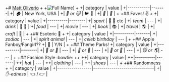 +# [Matt Oliverio](https://github.com/USERNAME)
+
+![Full Name](URL-to-IMAGE)]
+
+| category | value |
+|-----------|-------|
+| _:house:_ | New York, USA |
+| _:dog: or :cat:_ | :bird: :snake: |
+| _:birthday:_ | _:calendar:_ |
+
+## Faves! :v:
+
+| category | value |
+|----------|--------|
+| _sport_  | :football: :basketball: etc |
+| _team_   | --- |
+| _drink_  | :beer: :wine_glass: |
+| _food_   | --- |
+| _movie_  | --- |
+| _book_  | :books: |
+| _travel_ | :earth_americas: |
+| _craft_  | :art: |
+
+## Esoteric :crystal_ball:
+
+| category | value |
+|----------|-------|
+| _zodiac_ | --- |
+| _spirit animal_ | --- |
+| _celeb birthday_ | --- |
+
+## Apple Fanboy/Fangirl??
+| :iphone: | Y/N |
+
+## Theme Parks!
+| category | value |
+|----------|--------|
+| _:ferris_wheel: or :roller_coaster:_ | --- |
+| _:monorail: or :bus:_ | --- |
+| _:poultry_leg: or :hamburger:_ | --- |
+| _:mouse: or :earth_americas:_| --- |
+
+## Fashion Style :bowtie:
++
++| category | value |
++|----------|-------|
++| _hat_ | --- |
++| _clothing_ | --- |
++| _shoes_ | --- |
+
+## Randomness
+
+| category        | value                        |
+|-----------------|------------------------------|
+| _:hand:-edness_ | :point_left: / :point_right: |

